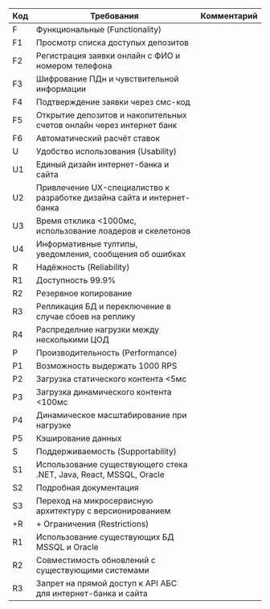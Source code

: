 | Код | Требования                                                              | Комментарий  |
|-----|-------------------------------------------------------------------------|--------------|
| F   | Функциональные (Functionality)                                          |              |
| F1  | Просмотр списка доступых депозитов                                      |              |
| F2  | Регистрация заявки онлайн с ФИО и номером телефона                      |              |
| F3  | Шифрование ПДн и чувствительной информации                              |              |
| F4  | Подтверждение заявки через смс-код                                      |              |
| F5  | Открытие депозитов и накопительных счетов онлайн через интернет банк    |              |
| F6  | Автоматический расчёт ставок                                            |              |
| U   | Удобство использования (Usability)                                      |              |
| U1  | Единый дизайн интернет-банка и сайта                                    |              |
| U2  | Привлечение UX-специалиство к разработке дизайна сайта и интернет-банка |              |
| U3  | Время отклика <1000мс, использование лоадеров и скелетонов              |              |
| U4  | Информативные тултипы, уведомления, сообщения об ошибках                |              |
| R   | Надёжность (Reliability)                                                |              |
| R1  | Доступность 99.9%                                                       |              |
| R2  | Резервное копирование                                                   |              |
| R3  | Репликация БД и переключение в случае сбоев на реплику                  |              |
| R4  | Распределние нагрузки между несколькими ЦОД                             |              |
| P   | Производительность (Performance)                                        |              |
| P1  | Возможность выдержать 1000 RPS                                          |              |
| P2  | Загрузка статического контента <5мс                                     |              |
| P3  | Загрузка динамического контента <100мс                                  |              |
| P4  | Динамическое масштабирование при нагрузке                               |              |
| P5  | Кэширование данных                                                      |              |
| S   | Поддерживаемость (Supportability)                                       |              |
| S1  | Использование существующего стека .NET, Java, React, MSSQL, Oracle      |              |
| S2  | Подробная документация                                                  |              |
| S3  | Переход на микросервисную архитектуру с версионированием                |              |
| +R  | + Ограничения (Restrictions)                                            |              |
| R1  | Использование существующих БД MSSQL и Oracle                            |              |
| R2  | Совместимость обновлений с существующими системами                      |              |
| R3  | Запрет на прямой доступ к API АБС для интернет-банка и сайта            |              |
